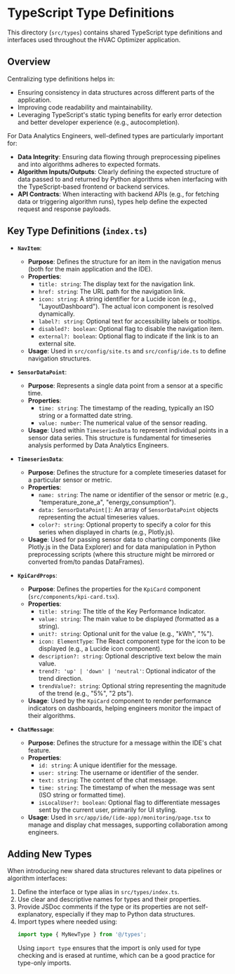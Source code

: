 # TypeScript Type Definitions

This directory (`src/types`) contains shared TypeScript type definitions and interfaces used throughout the HVAC Optimizer application.

## Overview

Centralizing type definitions helps in:
-   Ensuring consistency in data structures across different parts of the application.
-   Improving code readability and maintainability.
-   Leveraging TypeScript's static typing benefits for early error detection and better developer experience (e.g., autocompletion).

For Data Analytics Engineers, well-defined types are particularly important for:
-   **Data Integrity**: Ensuring data flowing through preprocessing pipelines and into algorithms adheres to expected formats.
-   **Algorithm Inputs/Outputs**: Clearly defining the expected structure of data passed to and returned by Python algorithms when interfacing with the TypeScript-based frontend or backend services.
-   **API Contracts**: When interacting with backend APIs (e.g., for fetching data or triggering algorithm runs), types help define the expected request and response payloads.

## Key Type Definitions (`index.ts`)

*   **`NavItem`**:
    *   **Purpose**: Defines the structure for an item in the navigation menus (both for the main application and the IDE).
    *   **Properties**:
        *   `title: string`: The display text for the navigation link.
        *   `href: string`: The URL path for the navigation link.
        *   `icon: string`: A string identifier for a Lucide icon (e.g., "LayoutDashboard"). The actual icon component is resolved dynamically.
        *   `label?: string`: Optional text for accessibility labels or tooltips.
        *   `disabled?: boolean`: Optional flag to disable the navigation item.
        *   `external?: boolean`: Optional flag to indicate if the link is to an external site.
    *   **Usage**: Used in `src/config/site.ts` and `src/config/ide.ts` to define navigation structures.

*   **`SensorDataPoint`**:
    *   **Purpose**: Represents a single data point from a sensor at a specific time.
    *   **Properties**:
        *   `time: string`: The timestamp of the reading, typically an ISO string or a formatted date string.
        *   `value: number`: The numerical value of the sensor reading.
    *   **Usage**: Used within `TimeseriesData` to represent individual points in a sensor data series. This structure is fundamental for timeseries analysis performed by Data Analytics Engineers.

*   **`TimeseriesData`**:
    *   **Purpose**: Defines the structure for a complete timeseries dataset for a particular sensor or metric.
    *   **Properties**:
        *   `name: string`: The name or identifier of the sensor or metric (e.g., "temperature_zone_a", "energy_consumption").
        *   `data: SensorDataPoint[]`: An array of `SensorDataPoint` objects representing the actual timeseries values.
        *   `color?: string`: Optional property to specify a color for this series when displayed in charts (e.g., Plotly.js).
    *   **Usage**: Used for passing sensor data to charting components (like Plotly.js in the Data Explorer) and for data manipulation in Python preprocessing scripts (where this structure might be mirrored or converted from/to pandas DataFrames).

*   **`KpiCardProps`**:
    *   **Purpose**: Defines the properties for the `KpiCard` component (`src/components/kpi-card.tsx`).
    *   **Properties**:
        *   `title: string`: The title of the Key Performance Indicator.
        *   `value: string`: The main value to be displayed (formatted as a string).
        *   `unit?: string`: Optional unit for the value (e.g., "kWh", "%").
        *   `icon: ElementType`: The React component type for the icon to be displayed (e.g., a Lucide icon component).
        *   `description?: string`: Optional descriptive text below the main value.
        *   `trend?: 'up' | 'down' | 'neutral'`: Optional indicator of the trend direction.
        *   `trendValue?: string`: Optional string representing the magnitude of the trend (e.g., "5%", "2 pts").
    *   **Usage**: Used by the `KpiCard` component to render performance indicators on dashboards, helping engineers monitor the impact of their algorithms.

*   **`ChatMessage`**:
    *   **Purpose**: Defines the structure for a message within the IDE's chat feature.
    *   **Properties**:
        *   `id: string`: A unique identifier for the message.
        *   `user: string`: The username or identifier of the sender.
        *   `text: string`: The content of the chat message.
        *   `time: string`: The timestamp of when the message was sent (ISO string or formatted time).
        *   `isLocalUser?: boolean`: Optional flag to differentiate messages sent by the current user, primarily for UI styling.
    *   **Usage**: Used in `src/app/ide/(ide-app)/monitoring/page.tsx` to manage and display chat messages, supporting collaboration among engineers.

## Adding New Types

When introducing new shared data structures relevant to data pipelines or algorithm interfaces:
1.  Define the interface or type alias in `src/types/index.ts`.
2.  Use clear and descriptive names for types and their properties.
3.  Provide JSDoc comments if the type or its properties are not self-explanatory, especially if they map to Python data structures.
4.  Import types where needed using:
    ```typescript
    import type { MyNewType } from '@/types';
    ```
    Using `import type` ensures that the import is only used for type checking and is erased at runtime, which can be a good practice for type-only imports.
```